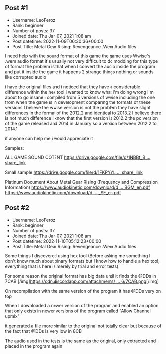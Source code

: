 ## Post #1
- Username: LeoFeroz
- Rank: beginner
- Number of posts: 37
- Joined date: Thu Jan 07, 2021 1:08 am
- Post datetime: 2022-11-09T06:30:36+00:00
- Post Title: Metal Gear Rising: Revengeance .Wem Audio files

I need help with the sound format of this game the game uses Wwise's .wem audio format it's usually not very difficult to do modding for this type of format the problem is that when I convert the audio inside the program and put it inside the game it happens 2 strange things nothing or sounds like corrupted audio

i have the original files and i noticed that they have a considerable difference within the hex tool i wanted to know what i'm doing wrong i'm about to go insane i compiled from 5 versions of wwise including the one from when the game is in development comparing the formats of these versions I believe the wwise version is not the problem they have slight differences in the format of the
2012.2 and identical to 2013.2
I believe there is not much difference I know that the first version is 2012.2
the pc version of the game released and 2014 in January so a version between 2012.2 to 2014.1

if anyone can help me i would appreciate it

Samples:

ALL GAME SOUND COTENT
[https://drive.google.com/file/d/1NBBt_B ... share_link](https://drive.google.com/file/d/1NBBt_BizUcP0ASzLBGCWjP_CGue1jbSf/view?usp=share_link)

Small sample
[https://drive.google.com/file/d/1FKPYYL ... share_link](https://drive.google.com/file/d/1FKPYYLsV63C-xTL1EypCgzuVGmnIv5AN/view?usp=share_link)

Platinum Document About Metal Gear Rising (Frequency and Compression Information)
[https://www.audiokinetic.com/download/d ... BGM_en.pdf](https://www.audiokinetic.com/download/documents/customer_profiles/MGR_Wwise_BGM_en.pdf)
[https://www.audiokinetic.com/download/d ... _SE_en.pdf](https://www.audiokinetic.com/download/documents/customer_profiles/MGR_Wwise_SE_en.pdf)
## Post #2
- Username: LeoFeroz
- Rank: beginner
- Number of posts: 37
- Joined date: Thu Jan 07, 2021 1:08 am
- Post datetime: 2022-11-10T05:12:23+00:00
- Post Title: Metal Gear Rising: Revengeance .Wem Audio files

Some things I discovered using hex tool (Before asking me something I don't know much about binary formats but I know how to handle a hex tool, everything that is here is merely by trial and error tests)


For some reason the original format has big data until it finds the @DDs in 7CAB
[/img][https://cdn.discordapp.com/attachments/ ... 6/7CAB.png](https://cdn.discordapp.com/attachments/741478296331485184/1040129497720160316/7CAB.png)[/img]

On recompilation with the same version of the program it has @DDs very on top


When I downloaded a newer version of the program and enabled an option that only exists in newer versions of the program called "Allow Channel upmix"

it generated a file more similar to the original not totally clear but because of the fact that @DDs is very low in 8CB


The audio used in the tests is the same as the original, only extracted and placed in the program again
